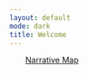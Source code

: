 ```yaml
---
layout: default
mode: dark
title: Welcome
---
```


<p>&emsp;&emsp;<a class="dark" href="Projects/Narrative Map.html">Narrative Map</a></p>
